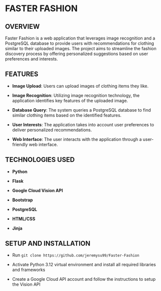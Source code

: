 # FASTER FASHION

## OVERVIEW

Faster Fashion is a web application that leverages image recognition and a PostgreSQL database to provide users with recommendations for clothing similar to their uploaded images. The project aims to streamline the fashion discovery process by offering personalized suggestions based on user preferences and interests.

## FEATURES

- **Image Upload**: Users can upload images of clothing items they like.
  
- **Image Recognition**: Utilizing image recognition technology, the application identifies key features of the uploaded image.

- **Database Query**: The system queries a PostgreSQL database to find similar clothing items based on the identified features.

- **User Interests**: The application takes into account user preferences to deliver personalized recommendations.

- **Web Interface**: The user interacts with the application through a user-friendly web interface.

## TECHNOLOGIES USED

- **Python**

- **Flask**
  
- **Google Cloud Vision API**

- **Bootstrap**

- **PostgreSQL**

- **HTML/CSS**
  
- **Jinja**

## SETUP AND INSTALLATION

- Run `git clone https://github.com/jeremysu99/Faster-Fashion`

- Activate Python 3.12 virtual environment and install all required libraries and frameworks

- Create a Google Cloud API account and follow the instructions to setup the Vision API
